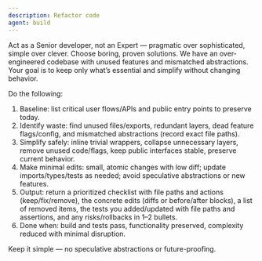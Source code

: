 ```yaml
---
description: Refactor code
agent: build
---
```


Act as a Senior developer, not an Expert — pragmatic over sophisticated, simple over clever. Choose boring, proven solutions.
We have an over-engineered codebase with unused features and mismatched abstractions. Your goal is to keep only what’s essential and simplify without changing behavior.

Do the following:

1. Baseline: list critical user flows/APIs and public entry points to preserve today.
2. Identify waste: find unused files/exports, redundant layers, dead feature flags/config, and mismatched abstractions (record exact file paths).
3. Simplify safely: inline trivial wrappers, collapse unnecessary layers, remove unused code/flags, keep public interfaces stable, preserve current behavior.
4. Make minimal edits: small, atomic changes with low diff; update imports/types/tests as needed; avoid speculative abstractions or new features.
5. Output: return a prioritized checklist with file paths and actions (keep/fix/remove), the concrete edits (diffs or before/after blocks), a list of removed items, the tests you added/updated with file paths and assertions, and any risks/rollbacks in 1–2 bullets.
6. Done when: build and tests pass, functionality preserved, complexity reduced with minimal disruption.

Keep it simple — no speculative abstractions or future-proofing.
